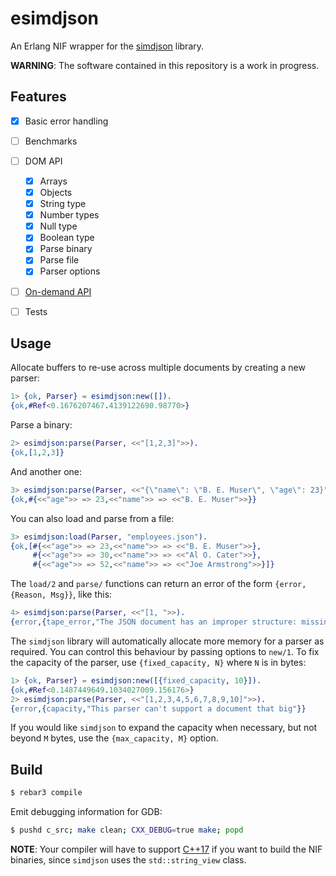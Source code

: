 esimdjson
=====

An Erlang NIF wrapper for the [simdjson](https://github.com/simdjson/simdjson) library.

**WARNING**: The software contained in this repository is a work in progress.

Features
--------
- [x] Basic error handling
- [ ] Benchmarks
- [ ] DOM API
    - [x] Arrays
    - [x] Objects
    - [x] String type
    - [x] Number types
    - [x] Null type
    - [x] Boolean type
    - [x] Parse binary
    - [x] Parse file
    - [x] Parser options
- [ ] [On-demand API](https://github.com/simdjson/simdjson/blob/master/doc/ondemand.md)
- [ ] Tests


Usage
-----
Allocate buffers to re-use across multiple documents by creating a new parser:
```erlang
1> {ok, Parser} = esimdjson:new([]).
{ok,#Ref<0.1676207467.4139122690.98770>}
```
Parse a binary:
```erlang
2> esimdjson:parse(Parser, <<"[1,2,3]">>).
{ok,[1,2,3]}
```
And another one:
```erlang
3> esimdjson:parse(Parser, <<"{\"name\": \"B. E. Muser\", \"age\": 23}">>).
{ok,#{<<"age">> => 23,<<"name">> => <<"B. E. Muser">>}}
```

You can also load and parse from a file:
```erlang
3> esimdjson:load(Parser, "employees.json").
{ok,[#{<<"age">> => 23,<<"name">> => <<"B. E. Muser">>},
     #{<<"age">> => 30,<<"name">> => <<"Al O. Cater">>},
     #{<<"age">> => 52,<<"name">> => <<"Joe Armstrong">>}]}
```

The `load/2` and `parse/` functions can return an error of the form
`{error, {Reason, Msg}}`, like this:
```erlang
4> esimdjson:parse(Parser, <<"[1, ">>).
{error,{tape_error,"The JSON document has an improper structure: missing or superfluous commas, braces, missing keys, etc."}}
```

The `simdjson` library will automatically allocate more memory for a parser as
required. You can control this behaviour by passing options to `new/1`.
To fix the capacity of the parser, use `{fixed_capacity, N}` where `N` is in bytes:
```erlang
1> {ok, Parser} = esimdjson:new([{fixed_capacity, 10}]).           
{ok,#Ref<0.1487449649.1034027009.156176>}                          
2> esimdjson:parse(Parser, <<"[1,2,3,4,5,6,7,8,9,10]">>).          
{error,{capacity,"This parser can't support a document that big"}} 
```
If you would like `simdjson` to expand the capacity when necessary, but not beyond
`M` bytes, use the `{max_capacity, M}` option.


Build
-----
```bash
$ rebar3 compile
```

Emit debugging information for GDB:
```bash
$ pushd c_src; make clean; CXX_DEBUG=true make; popd
```

**NOTE**: Your compiler will have to support [C++17](https://en.wikipedia.org/wiki/C%2B%2B17) if you want to build the NIF binaries,
since `simdjson` uses the `std::string_view` class.
